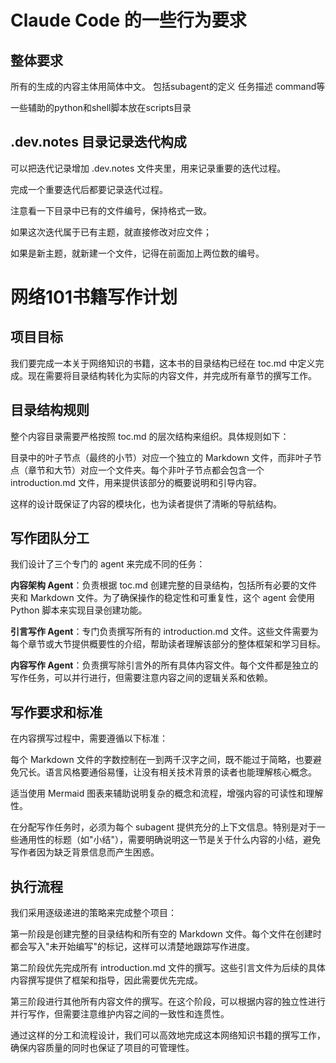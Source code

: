 # Claude Code 的一些行为要求

## 整体要求

所有的生成的内容主体用简体中文。
包括subagent的定义
任务描述
command等

一些辅助的python和shell脚本放在scripts目录

## .dev.notes 目录记录迭代构成

可以把迭代记录增加 .dev.notes 文件夹里，用来记录重要的迭代过程。

完成一个重要迭代后都要记录迭代过程。

注意看一下目录中已有的文件编号，保持格式一致。  

如果这次迭代属于已有主题，就直接修改对应文件；

如果是新主题，就新建一个文件，记得在前面加上两位数的编号。

# 网络101书籍写作计划

## 项目目标

我们要完成一本关于网络知识的书籍，这本书的目录结构已经在 toc.md 中定义完成。现在需要将目录结构转化为实际的内容文件，并完成所有章节的撰写工作。

## 目录结构规则

整个内容目录需要严格按照 toc.md 的层次结构来组织。具体规则如下：

目录中的叶子节点（最终的小节）对应一个独立的 Markdown 文件，而非叶子节点（章节和大节）对应一个文件夹。每个非叶子节点都会包含一个 introduction.md 文件，用来提供该部分的概要说明和引导内容。

这样的设计既保证了内容的模块化，也为读者提供了清晰的导航结构。

## 写作团队分工

我们设计了三个专门的 agent 来完成不同的任务：

**内容架构 Agent**：负责根据 toc.md 创建完整的目录结构，包括所有必要的文件夹和 Markdown 文件。为了确保操作的稳定性和可重复性，这个 agent 会使用 Python 脚本来实现目录创建功能。

**引言写作 Agent**：专门负责撰写所有的 introduction.md 文件。这些文件需要为每个章节或大节提供概要性的介绍，帮助读者理解该部分的整体框架和学习目标。

**内容写作 Agent**：负责撰写除引言外的所有具体内容文件。每个文件都是独立的写作任务，可以并行进行，但需要注意内容之间的逻辑关系和依赖。

## 写作要求和标准

在内容撰写过程中，需要遵循以下标准：

每个 Markdown 文件的字数控制在一到两千汉字之间，既不能过于简略，也要避免冗长。语言风格要通俗易懂，让没有相关技术背景的读者也能理解核心概念。

适当使用 Mermaid 图表来辅助说明复杂的概念和流程，增强内容的可读性和理解性。

在分配写作任务时，必须为每个 subagent 提供充分的上下文信息。特别是对于一些通用性的标题（如"小结"），需要明确说明这一节是关于什么内容的小结，避免写作者因为缺乏背景信息而产生困惑。

## 执行流程

我们采用逐级递进的策略来完成整个项目：

第一阶段是创建完整的目录结构和所有空的 Markdown 文件。每个文件在创建时都会写入"未开始编写"的标记，这样可以清楚地跟踪写作进度。

第二阶段优先完成所有 introduction.md 文件的撰写。这些引言文件为后续的具体内容撰写提供了框架和指导，因此需要优先完成。

第三阶段进行其他所有内容文件的撰写。在这个阶段，可以根据内容的独立性进行并行写作，但需要注意维护内容之间的一致性和连贯性。

通过这样的分工和流程设计，我们可以高效地完成这本网络知识书籍的撰写工作，确保内容质量的同时也保证了项目的可管理性。


